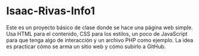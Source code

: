 # Isaac-Rivas-Info1
Este es un proyecto básico de clase donde se hace una página web simple. Usa HTML para el contenido, CSS para los estilos, un poco de JavaScript para que tenga algo de interacción y un archivo PHP como ejemplo. La idea es practicar cómo se arma un sitio web y cómo subirlo a GitHub.
